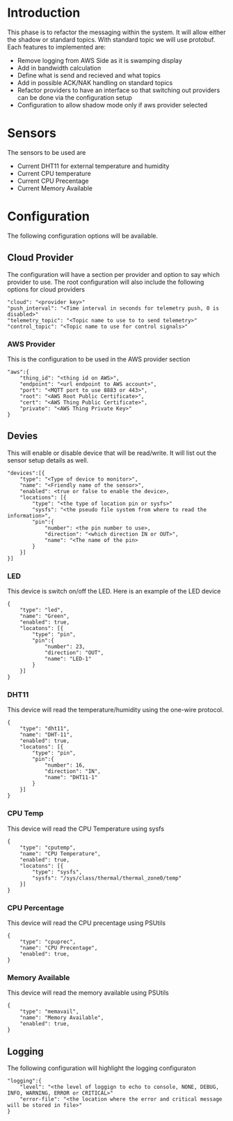 # Introduction
This phase is to refactor the messaging within the system.  It will allow either the shadow or standard topics.  With standard topic we will use protobuf.  Each features to implemented are:

*   Remove logging from AWS Side as it is swamping display
*   Add in bandwidth calculation
*   Define what is send and recieved and what topics
*   Add in possible ACK/NAK handling on standard topics
*   Refactor providers to have an interface so that switching out providers can be done via the configuration setup
*   Configuration to allow shadow mode only if aws provider selected

# Sensors
The sensors to be used are 
*   Current DHT11 for external temperature and humidity
*   Current CPU temperature 
*   Current CPU Precentage
*   Current Memory Available

# Configuration
The following configuration options will be available.

## Cloud Provider
The configuration will have a section per provider and option to say which provider to use.  The root configuration will also include the following options for cloud providers

    "cloud": "<provider key>"
    "push_interval": "<Time interval in seconds for telemetry push, 0 is disabled>"
    "telemetry_topic": "<Topic name to use to to send telemetry>"
    "control_topic": "<Topic name to use for control signals>"

### AWS Provider
This is the configuration to be used in the AWS provider section

    "aws":{
        "thing_id": "<thing id on AWS>",
        "endpoint": "<url endpoint to AWS account>",
        "port": "<MQTT port to use 8883 or 443>",
        "root": "<AWS Root Public Certificate>",
        "cert": "<AWS Thing Public Certificate>",
        "private": "<AWS Thing Private Key>"
    }

## Devies
This will enable or disable device that will be read/write.  It will list out the sensor setup details as well.

    "devices":[{
        "type": "<Type of device to monitor>",
        "name": "<Friendly name of the sensor>",
        "enabled": <true or false to enable the device>,
        "locations": [{
            "type": "<the type of location pin or sysfs>"
            "sysfs": "<the pseudo file system from where to read the information>",
            "pin":{
                "number": <the pin number to use>,
                "direction": "<which direction IN or OUT>",
                "name": "<The name of the pin>
            }
        }]
    }]

### LED
This device is switch on/off the LED.  Here is an example of the LED device

    {
        "type": "led",
        "name": "Green",
        "enabled": true,
        "locatons": [{
            "type": "pin",
            "pin":{
                "number": 23,
                "direction": "OUT",
                "name": "LED-1"
            }
        }]
    }


### DHT11
This device will read the temperature/humidity using the one-wire protocol.

    {
        "type": "dht11",
        "name": "DHT-11",
        "enabled": true,
        "locatons": [{
            "type": "pin",
            "pin":{
                "number": 16,
                "direction": "IN",
                "name": "DHT11-1"
            }
        }]
    }

### CPU Temp
This device will read the CPU Temperature using sysfs

    {
        "type": "cputemp",
        "name": "CPU Temperature",
        "enabled": true,
        "locatons": [{
            "type": "sysfs",
            "sysfs": "/sys/class/thermal/thermal_zone0/temp"
        }]
    }

### CPU Percentage
This device will read the CPU precentage using PSUtils

    {
        "type": "cpuprec",
        "name": "CPU Precentage",
        "enabled": true,
    }    
    
### Memory Available
This device will read the memory available using PSUtils

    {
        "type": "memavail",
        "name": "Memory Available",
        "enabled": true,
    } 

## Logging
The following configuration will highlight the logging configuraton

    "logging":{
        "level": "<the level of loggign to echo to console, NONE, DEBUG, INFO, WARNING, ERROR or CRITICAL>"
        "error-file": "<the location where the error and critical message will be stored in file>"
    }